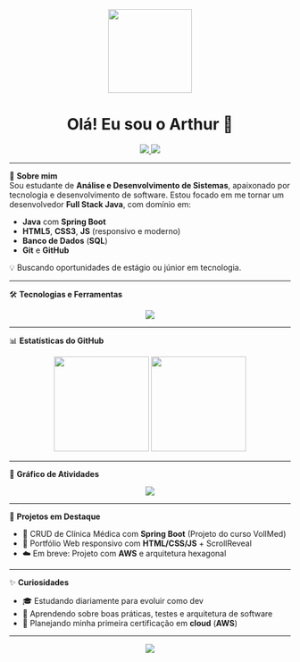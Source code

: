 <div align="center">
  <img height="150" src="https://media3.giphy.com/media/v1.Y2lkPTc5MGI3NjExaTNiaXIycWthMHR4c3p6aXNhcDl2cTJjczI0cHFkNTR3Mnk5dW55ZyZlcD12MV9pbnRlcm5hbF9naWZfYnlfaWQmY3Q9Zw/B1CrvUCoMxhy8/giphy.gif" />
</div>

<h1 align="center">Olá! Eu sou o Arthur 👋</h1>
<p align="center">
  <a href="https://www.linkedin.com/in/lanzoni15/" target="_blank">
    <img src="https://img.shields.io/badge/LinkedIn-%230077B5?style=for-the-badge&logo=linkedin&logoColor=white" />
  </a>
  <a href="mailto:arthurlanzoni08@gmail.com">
    <img src="https://img.shields.io/badge/Email-%23D14836?style=for-the-badge&logo=gmail&logoColor=white" />
  </a>
</p>

---

🎯 **Sobre mim**  
Sou estudante de **Análise e Desenvolvimento de Sistemas**, apaixonado por tecnologia e desenvolvimento de software. Estou focado em me tornar um desenvolvedor **Full Stack Java**, com domínio em:
- **Java** com **Spring Boot**
- **HTML5**, **CSS3**, **JS** (responsivo e moderno)
- **Banco de Dados** (**SQL**)
- **Git** e **GitHub**

💡 Buscando oportunidades de estágio ou júnior em tecnologia.

---

🛠 **Tecnologias e Ferramentas**
<div align="center">
  <img src="https://skillicons.dev/icons?i=java,spring,html,css,js,git,github,mysql" />
</div>

---

📊 **Estatísticas do GitHub**
<div align="center">
  <img height="170em" src="https://github-readme-stats.vercel.app/api?username=Lanzoni15&show_icons=true&theme=radical&hide_border=true" />
  <img height="170em" src="https://github-readme-stats.vercel.app/api/top-langs/?username=Lanzoni15&layout=compact&theme=radical&hide_border=true" />
</div>

---

📅 **Gráfico de Atividades**
<div align="center">
  <img src="https://github-readme-activity-graph.vercel.app/graph?username=Lanzoni15&bg_color=0d1117&color=986dff&line=7c3aed&point=ffffff&area=true&hide_border=true"/>
</div>

---

💬 **Projetos em Destaque**
- 🔧 CRUD de Clínica Médica com **Spring Boot** (Projeto do curso VollMed)
- 📱 Portfólio Web responsivo com **HTML/CSS/JS** + ScrollReveal
- ☁️ Em breve: Projeto com **AWS** e arquitetura hexagonal

---

✨ **Curiosidades**
- 🎓 Estudando diariamente para evoluir como dev
- 🧠 Aprendendo sobre boas práticas, testes e arquitetura de software
- 🚀 Planejando minha primeira certificação em **cloud** (**AWS**)

---

<p align="center">
  <img src="https://capsule-render.vercel.app/api?type=waving&color=986dff&height=120&section=footer" />
</p>
